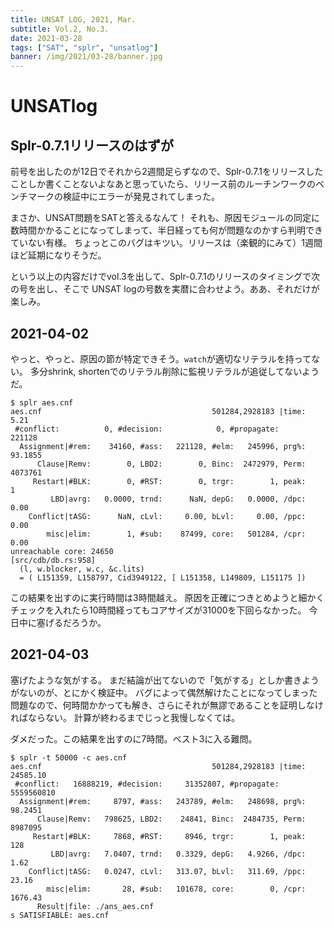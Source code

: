 ```yaml
---
title: UNSAT LOG, 2021, Mar.
subtitle: Vol.2, No.3.
date: 2021-03-28
tags: ["SAT", "splr", "unsatlog"]
banner: /img/2021/03-28/banner.jpg
---
```

# UNSATlog

## Splr-0.7.1リリースのはずが

前号を出したのが12日でそれから2週間足らずなので、Splr-0.7.1をリリースしたことしか書くことないよなあと思っていたら、リリース前のルーチンワークのベンチマークの検証中にエラーが発見されてしまった。

まさか、UNSAT問題をSATと答えるなんて！
それも、原因モジュールの同定に数時間かかることになってしまって、半日経っても何が問題なのかすら判明できていない有様。
ちょっとこのバグはキツい。リリースは（楽観的にみて）1週間ほど延期になりそうだ。

という以上の内容だけでvol.3を出して、Splr-0.7.1のリリースのタイミングで次の号を出し、そこで UNSAT logの号数を実暦に合わせよう。ああ、それだけが楽しみ。

## 2021-04-02

やっと、やっと、原因の節が特定できそう。`watch`が適切なリテラルを持ってない。
多分shrink, shortenでのリテラル削除に監視リテラルが追従してないようだ。

```
$ splr aes.cnf
aes.cnf                                      501284,2928183 |time:     5.21
 #conflict:          0, #decision:            0, #propagate:         221128
  Assignment|#rem:    34160, #ass:   221128, #elm:   245996, prg%:  93.1855
      Clause|Remv:        0, LBD2:        0, Binc:  2472979, Perm:  4073761
     Restart|#BLK:        0, #RST:        0, trgr:        1, peak:        1
         LBD|avrg:   0.0000, trnd:      NaN, depG:   0.0000, /dpc:     0.00
    Conflict|tASG:      NaN, cLvl:     0.00, bLvl:     0.00, /ppc:     0.00
        misc|elim:        1, #sub:    87499, core:   501284, /cpr:     0.00
unreachable core: 24650
[src/cdb/db.rs:958] 
  (l, w.blocker, w.c, &c.lits)
  = ( L151359, L158797, Cid3949122, [ L151358, L149809, L151175 ])
```

この結果を出すのに実行時間は3時間越え。
原因を正確につきとめようと細かくチェックを入れたら10時間経ってもコアサイズが31000を下回らなかった。
今日中に塞げるだろうか。

## 2021-04-03

塞げたような気がする。
まだ結論が出てないので「気がする」としか書きようがないのが、とにかく検証中。
バグによって偶然解けたことになってしまった問題なので、何時間かかっても解き、さらにそれが無謬であることを証明しなければならない。
計算が終わるまでじっと我慢しなくては。


ダメだった。この結果を出すのに7時間。ベスト3に入る難問。

```
$ splr -t 50000 -c aes.cnf                                                                                 
aes.cnf                                      501284,2928183 |time: 24585.10
 #conflict:   16888219, #decision:     31352807, #propagate:     5559560810
  Assignment|#rem:     8797, #ass:   243789, #elm:   248698, prg%:  98.2451
      Clause|Remv:   798625, LBD2:    24841, Binc:  2484735, Perm:  8987095
     Restart|#BLK:     7868, #RST:     8946, trgr:        1, peak:      128
         LBD|avrg:   7.0407, trnd:   0.3329, depG:   4.9266, /dpc:     1.62
    Conflict|tASG:   0.0247, cLvl:   313.07, bLvl:   311.69, /ppc:    23.16
        misc|elim:       28, #sub:   101678, core:        0, /cpr:  1676.43
      Result|file: ./ans_aes.cnf
s SATISFIABLE: aes.cnf
```

